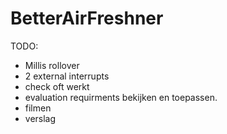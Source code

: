 # BetterAirFreshner

TODO:

- Millis rollover
- 2 external interrupts
- check oft werkt
- evaluation requirments bekijken en toepassen.
- filmen
- verslag
